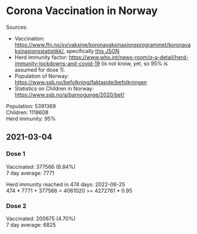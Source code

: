 # Corona Vaccination in Norway

Sources:

- Vaccination: <https://www.fhi.no/sv/vaksine/koronavaksinasjonsprogrammet/koronavaksinasjonsstatistikk/>, specifically [this JSON](https://www.fhi.no/api/chartdata/api/99119)
- Herd immunity factor: <https://www.who.int/news-room/q-a-detail/herd-immunity-lockdowns-and-covid-19> (is not know, yet, so 95% is assumed for dose 1).
- Population of Norway: <https://www.ssb.no/befolkning/faktaside/befolkningen>
- Statistics on Children in Norway: https://www.ssb.no/a/barnogunge/2020/bef/



Population: 5391369  
Children: 1118608  
Herd immunity: 95%  

## 2021-03-04

### Dose 1

Vaccinated: 377566 (8.84%)  
7 day average: 7771

Herd immunity reached in 474 days: 2022-06-25  
474 * 7771 + 377566 = 4061020 >= 4272761 * 0.95

### Dose 2

Vaccinated: 200675 (4.70%)  
7 day average: 6825

